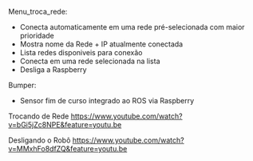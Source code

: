 Menu_troca_rede:

- Conecta automaticamente em uma rede pré-selecionada com maior prioridade
- Mostra nome da Rede + IP atualmente conectada
- Lista redes disponiveis para conexão
- Conecta em uma rede selecionada na lista
- Desliga a Raspberry

Bumper:

- Sensor fim de curso integrado ao ROS via Raspberry

Trocando de Rede
https://www.youtube.com/watch?v=bGi5jZc8NPE&feature=youtu.be


Desligando o Robô
https://www.youtube.com/watch?v=MMxhFo8dfZQ&feature=youtu.be
